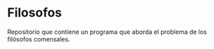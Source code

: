 # Filosofos
Repositorio que contiene un programa que aborda el problema de los filósofos comensales.
